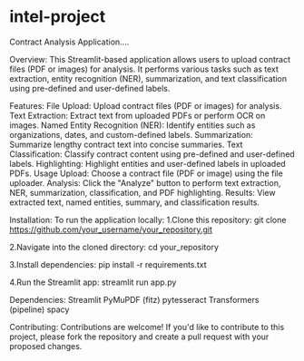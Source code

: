 # intel-project
Contract Analysis Application....

Overview:
This Streamlit-based application allows users to upload contract files (PDF or images) for analysis. It performs various tasks such as text extraction, entity recognition (NER), summarization, and text classification using pre-defined and user-defined labels.

Features:
File Upload: Upload contract files (PDF or images) for analysis.
Text Extraction: Extract text from uploaded PDFs or perform OCR on images.
Named Entity Recognition (NER): Identify entities such as organizations, dates, and custom-defined labels.
Summarization: Summarize lengthy contract text into concise summaries.
Text Classification: Classify contract content using pre-defined and user-defined labels.
Highlighting: Highlight entities and user-defined labels in uploaded PDFs.
Usage
Upload: Choose a contract file (PDF or image) using the file uploader.
Analysis: Click the "Analyze" button to perform text extraction, NER, summarization, classification, and PDF highlighting.
Results: View extracted text, named entities, summary, and classification results.

Installation:
To run the application locally:
1.Clone this repository:
git clone https://github.com/your_username/your_repository.git

2.Navigate into the cloned directory:
cd your_repository

3.Install dependencies:
pip install -r requirements.txt

4.Run the Streamlit app:
streamlit run app.py

Dependencies:
Streamlit
PyMuPDF (fitz)
pytesseract
Transformers (pipeline)
spacy

Contributing:
Contributions are welcome! If you'd like to contribute to this project, please fork the repository and create a pull request with your proposed changes.

